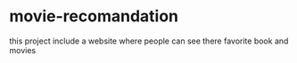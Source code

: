 # movie-recomandation
this project include a website where people can see there favorite book and movies
